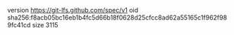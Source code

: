 version https://git-lfs.github.com/spec/v1
oid sha256:f8acb05bc16eb1b4fc5d66b18f0628d25cfcc8ad62a55165c1f962f989fc41cd
size 3115
